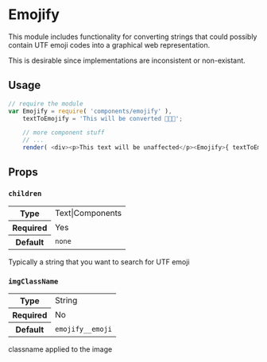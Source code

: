Emojify
=========

This module includes functionality for converting strings that could possibly contain UTF emoji codes into a graphical web representation.

This is desirable since implementations are inconsistent or non-existant.

## Usage
```js
// require the module
var Emojify = require( 'components/emojify' ),
	textToEmojify = 'This will be converted 🙈🙉🙊';

	// more component stuff
	// ...
	render( <div><p>This text will be unaffected</p><Emojify>{ textToEmojify }</Emojify></div> );

```

## Props

### `children`

<table>
	<tr><th>Type</th><td>Text|Components</td></tr>
	<tr><th>Required</th><td>Yes</td></tr>
	<tr><th>Default</th><td><code>none</code></td></tr>
</table>

Typically a string that you want to search for UTF emoji

### `imgClassName`

<table>
	<tr><th>Type</th><td>String</td></tr>
	<tr><th>Required</th><td>No</td></tr>
	<tr><th>Default</th><td><code>emojify__emoji</code></td></tr>
</table>

classname applied to the image
